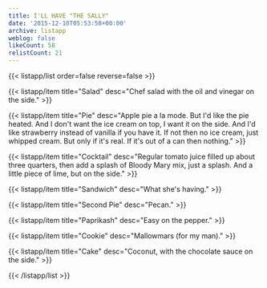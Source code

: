 ```yaml
---
title: I'LL HAVE "THE SALLY"
date: '2015-12-10T05:53:58+00:00'
archive: listapp
weblog: false
likeCount: 58
relistCount: 21
---
```



{{< listapp/list order=false reverse=false >}}

   {{< listapp/item title="Salad"
      desc="Chef salad with the oil and vinegar on the side." >}}

   {{< listapp/item title="Pie"
      desc="Apple pie a la mode. But I'd like the pie heated. And I don't want the ice cream on top, I want it on the side. And I'd like strawberry instead of vanilla if you have it. If not then no ice cream, just whipped cream. But only if it's real. If it's out of a can then nothing." >}}

   {{< listapp/item title="Cocktail"
      desc="Regular tomato juice filled up about three quarters, then add a splash of Bloody Mary mix, just a splash. And a little piece of lime, but on the side." >}}

   {{< listapp/item title="Sandwich"
      desc="What she's having." >}}

   {{< listapp/item title="Second Pie"
      desc="Pecan." >}}

   {{< listapp/item title="Paprikash"
      desc="Easy on the pepper." >}}

   {{< listapp/item title="Cookie"
      desc="Mallowmars (for my man)." >}}

   {{< listapp/item title="Cake"
      desc="Coconut, with the chocolate sauce on the side." >}}

{{< /listapp/list >}}
